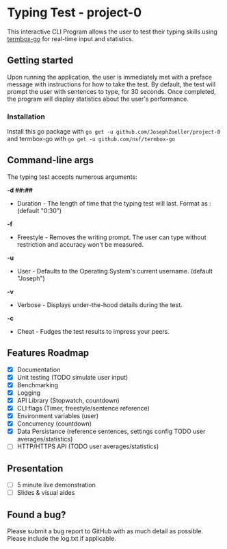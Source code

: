 # Typing Test - project-0
This interactive CLI Program allows the user to test their typing skills using [termbox-go](https://github.com/nsf/termbox-go) for real-time input and statistics.

## Getting started
Upon running the application, the user is immediately met with a preface message with instructions for how to take the test. By default, the test will prompt the user with sentences to type, for 30 seconds. Once completed, the program will display statistics about the user's performance.

### Installation
Install this go package with `go get -u github.com/JosephZoeller/project-0` and termbox-go with `go get -u github.com/nsf/termbox-go`

## Command-line args
The typing test accepts numerous arguments:

**-d ##:##**

  * Duration - The length of time that the typing test will last. Format as <Minutes>:<Seconds> (default "0:30")

**-f**

  * Freestyle - Removes the writing prompt. The user can type without restriction and accuracy won't be measured.

**-u <name>**

  * User - Defaults to the Operating System's current username. (default "Joseph")

**-v**

  * Verbose - Displays under-the-hood details during the test.

**-c**   

  * Cheat - Fudges the test results to impress your peers.

## Features Roadmap
- [x] Documentation
- [x] Unit testing (TODO simulate user input)
- [x] Benchmarking
- [x] Logging
- [X] API Library (Stopwatch, countdown)
- [x] CLI flags (Timer, freestyle/sentence reference)
- [x] Environment variables (user)
- [x] Concurrency (countdown)
- [x] Data Persistance (reference sentences, settings config TODO user averages/statistics)
- [ ] HTTP/HTTPS API (TODO user averages/statistics)

## Presentation
- [ ] 5 minute live demonstration
- [ ] Slides & visual aides

## Found a bug?

Please submit a bug report to GitHub with as much detail as possible. Please include the log.txt if applicable.

